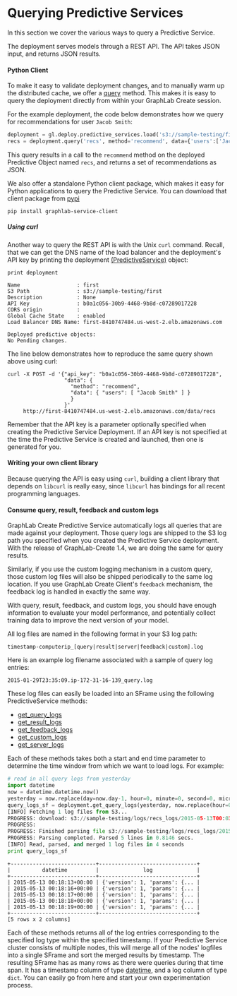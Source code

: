 # Querying Predictive Services
In this section we cover the various ways to query a Predictive Service.

The deployment serves models through a REST API. The API takes JSON input, and
returns JSON results.

#### Python Client

To make it easy to validate deployment changes, and to manually warm up the
distributed cache, we offer a [query](
https://dato.com/products/create/docs/generated/graphlab.deploy._predictive_service._predictive_service.PredictiveService.query.html#graphlab.deploy._predictive_service._predictive_service.PredictiveService.query)
method. This makes it is easy to query the deployment directly from within your
GraphLab Create session.

For the example deployment, the code below demonstrates how we query for
recommendations for user ```Jacob Smith```:

```python
deployment = gl.deploy.predictive_services.load('s3://sample-testing/first')
recs = deployment.query('recs', method='recommend', data={'users':['Jacob Smith']})
```

This query results in a call to the `recommend` method on the deployed
Predictive Object named `recs`, and returns a set of recommendations as JSON.

We also offer a standalone Python client package, which makes it easy for Python
applications to query the Predictive Service. You can download that client
package from [pypi](https://pypi.python.org/pypi)

```no-highlight
pip install graphlab-service-client
```

##### Using curl

Another way to query the REST API is with the Unix ```curl``` command. Recall,
that we can get the DNS name of the load balancer and the deployment's API key
by printing the deployment
[(PredictiveService)](https://dato.com/products/create/docs/generated/graphlab.deploy.PredictiveService.html?highlight=predictiveservice)
object:

```no-highlight
print deployment
```

```
Name                  : first
S3 Path               : s3://sample-testing/first
Description           : None
API Key               : b0a1c056-30b9-4468-9b8d-c07289017228
CORS origin           :
Global Cache State    : enabled
Load Balancer DNS Name: first-8410747484.us-west-2.elb.amazonaws.com

Deployed predictive objects:
No Pending changes.
```

The line below demonstrates how to reproduce the same query shown above using
curl:

```no-highlight
curl -X POST -d '{"api_key": "b0a1c056-30b9-4468-9b8d-c07289017228",
                  "data": {
                    "method": "recommend",
                    "data": { "users": [ "Jacob Smith" ] }
                    }
                  }'
     http://first-8410747484.us-west-2.elb.amazonaws.com/data/recs
```

Remember that the API key is a parameter optionally specified when creating the
Predictive Service Deployment. If an API key is not specified at the time the
Predictive Service is created and launched, then one is generated for you.

#### Writing your own client library

Because querying the API is easy using ```curl```, building a client library
that depends on ```libcurl``` is really easy, since ```libcurl``` has bindings
for all recent programming languages.

#### Consume query, result, feedback and custom logs

GraphLab Create Predictive Service automatically logs all queries that are made
against your deployment. Those query logs are shipped to the S3 log path you
specified when you created the Predictive Service deployment. With the release
of GraphLab-Create 1.4, we are doing the same for query results.

Similarly, if you use the custom logging mechanism in a custom query, those
custom log files will also be shipped periodically to the same log location. If
you use GraphLab Create Client's `feedback` mechanism, the feedback log is
handled in exactly the same way.

With query, result, feedback, and custom logs, you should have enough
information to evaluate your model performance, and potentially collect training
data to improve the next version of your model.

All log files are named in the following format in your S3 log path:

	timestamp-computerip_[query|result|server|feedback|custom].log

Here is an example log filename associated with a sample of query log entries:

	2015-01-29T23:35:09.ip-172-31-16-139_query.log

These log files can easily be loaded into an SFrame using the following
PredictiveService methods:

- [get_query_logs](https://dato.com/products/create/docs/generated/graphlab.deploy.PredictiveService.get_query_logs.html#graphlab.deploy.PredictiveService.get_query_logs)
- [get_result_logs](https://dato.com/products/create/docs/generated/graphlab.deploy.PredictiveService.get_result_logs.html#graphlab.deploy.PredictiveService.get_result_logs)
- [get_feedback_logs](https://dato.com/products/create/docs/generated/graphlab.deploy.PredictiveService.get_feedback_logs.html#graphlab.deploy.PredictiveService.get_feedback_logs)
- [get_custom_logs](https://dato.com/products/create/docs/generated/graphlab.deploy.PredictiveService.get_custom_logs.html#graphlab.deploy.PredictiveService.get_custom_logs)
- [get_server_logs](https://dato.com/products/create/docs/generated/graphlab.deploy.PredictiveService.get_server_logs.html#graphlab.deploy.PredictiveService.get_server_logs)

Each of these methods takes both a start and end time parameter to determine the time window from which we want to load logs. For example:

```python
# read in all query logs from yesterday
import datetime
now = datetime.datetime.now()
yesterday = now.replace(day=now.day-1, hour=0, minute=0, second=0, microsecond=0)
query_logs_sf = deployment.get_query_logs(yesterday, now.replace(hour=0, minute=0, second=0, microsecond=0))
[INFO] Fetching 1 log files from S3...
PROGRESS: download: s3://sample-testing/logs/recs_logs/2015-05-13T00:03:21.ip-172-31-30-62_query.log to ../../var/tmp/graphlab-username/4741/000009
PROGRESS:
PROGRESS: Finished parsing file s3://sample-testing/logs/recs_logs/2015-05-13T00:03:21.ip-172-31-30-62_query.log
PROGRESS: Parsing completed. Parsed 5 lines in 0.8146 secs.
[INFO] Read, parsed, and merged 1 log files in 4 seconds
print query_logs_sf
```

```
+---------------------------+-------------------------------+
|          datetime         |              log              |
+---------------------------+-------------------------------+
| 2015-05-13 00:18:13+00:00 | {'version': 1, 'params': {... |
| 2015-05-13 00:18:16+00:00 | {'version': 1, 'params': {... |
| 2015-05-13 00:18:17+00:00 | {'version': 1, 'params': {... |
| 2015-05-13 00:18:18+00:00 | {'version': 1, 'params': {... |
| 2015-05-13 00:18:19+00:00 | {'version': 1, 'params': {... |
+---------------------------+-------------------------------+
[5 rows x 2 columns]
```

Each of these methods returns all of the log entries corresponding to the
specified log type within the specified timestamp. If your Predictive Service
cluster consists of multiple nodes, this will merge all of the nodes' logfiles
into a single SFrame and sort the merged results by timestamp. The resulting
SFrame has as many rows as there were queries during that time span. It has a
timestamp column of type
[datetime](https://docs.python.org/2/library/datetime.html), and a log column of
type `dict`. You can easily go from here and start your own experimentation
process.
